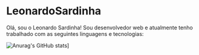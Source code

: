 # LeonardoSardinha

Olá, sou o Leonardo Sardinha! Sou desenvolvedor web e atualmente tenho trabalhado com as seguintes linguagens e tecnologias:

![Anurag's GitHub stats](https://github-readme-stats.vercel.app/api?username=leonardocsardinha)]
